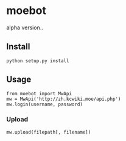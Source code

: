 # moebot

alpha version..

## Install

	python setup.py install

## Usage

	from moebot import MwApi
	mw = MwApi('http://zh.kcwiki.moe/api.php')
	mw.login(username, password)

### Upload

	mw.upload(filepath[, filename])
